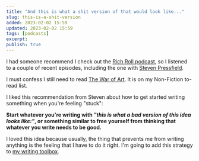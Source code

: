 ```yaml
---
title: "And this is what a shit version of that would look like..."
slug: this-is-a-shit-version
added: 2023-02-02 15:59
updated: 2023-02-02 15:59
tags: [podcasts]
excerpt: 
publish: true
---
```


I had someone recommend I check out the [Rich Roll podcast](https://www.richroll.com/all-episodes/), so I listened to a couple of recent episodes, including the one with [Steven Pressfield](https://www.google.com/search?q=steven+pressfield&oq=steven+pressfield&sourceid=chrome&ie=UTF-8).

I must confess I still need to read [The War of Art](https://en.wikipedia.org/wiki/The_War_of_Art_(book)). It is on my Non-Fiction to-read list.

I liked this recommendation from Steven about how to get started writing something when you're feeling "stuck":

**Start whatever you're writing with *"this is what a bad version of this idea looks like:"*, or something similar to free yourself from thinking that whatever you write needs to be good.**

I loved this idea because usually, the thing that prevents me from writing anything is the feeling that I have to do it right. I'm going to add this strategy to [my writing toolbox](/how-i-wrote-more/).